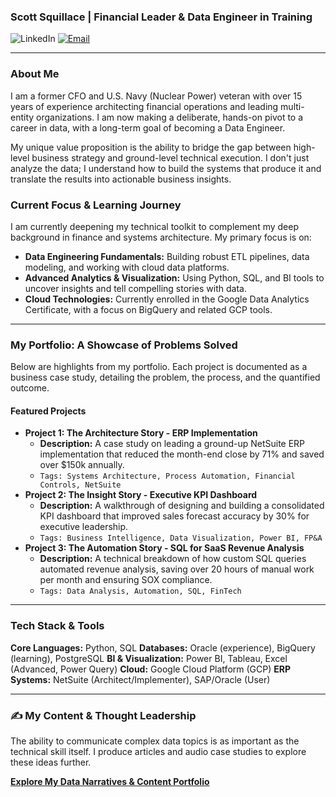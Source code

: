 ### Scott Squillace | Financial Leader & Data Engineer in Training

![LinkedIn](https://img.shields.io/badge/LinkedIn-0077B5?style=for-the-badge&logo=linkedin&logoColor=white) [![Email](https://img.shields.io/badge/Email-D14836?style=for-the-badge&logo=gmail&logoColor=white)](mailto:youremail@example.com)

---

### About Me

I am a former CFO and U.S. Navy (Nuclear Power) veteran with over 15 years of experience architecting financial operations and leading multi-entity organizations. I am now making a deliberate, hands-on pivot to a career in data, with a long-term goal of becoming a Data Engineer.

My unique value proposition is the ability to bridge the gap between high-level business strategy and ground-level technical execution. I don't just analyze the data; I understand how to build the systems that produce it and translate the results into actionable business insights.

### Current Focus & Learning Journey

I am currently deepening my technical toolkit to complement my deep background in finance and systems architecture. My primary focus is on:

-   **Data Engineering Fundamentals:** Building robust ETL pipelines, data modeling, and working with cloud data platforms.
-   **Advanced Analytics & Visualization:** Using Python, SQL, and BI tools to uncover insights and tell compelling stories with data.
-   **Cloud Technologies:** Currently enrolled in the Google Data Analytics Certificate, with a focus on BigQuery and related GCP tools.

---

### My Portfolio: A Showcase of Problems Solved

Below are highlights from my portfolio. Each project is documented as a business case study, detailing the problem, the process, and the quantified outcome.

#### Featured Projects

-   **Project 1: The Architecture Story - ERP Implementation**
    -   **Description:** A case study on leading a ground-up NetSuite ERP implementation that reduced the month-end close by 71% and saved over $150k annually.
    -   `Tags: Systems Architecture, Process Automation, Financial Controls, NetSuite`
-   **Project 2: The Insight Story - Executive KPI Dashboard**
    -   **Description:** A walkthrough of designing and building a consolidated KPI dashboard that improved sales forecast accuracy by 30% for executive leadership.
    -   `Tags: Business Intelligence, Data Visualization, Power BI, FP&A`
-   **Project 3: The Automation Story - SQL for SaaS Revenue Analysis**
    -   **Description:** A technical breakdown of how custom SQL queries automated revenue analysis, saving over 20 hours of manual work per month and ensuring SOX compliance.
    -   `Tags: Data Analysis, Automation, SQL, FinTech`

---

### Tech Stack & Tools

**Core Languages:** Python, SQL
**Databases:** Oracle (experience), BigQuery (learning), PostgreSQL
**BI & Visualization:** Power BI, Tableau, Excel (Advanced, Power Query)
**Cloud:** Google Cloud Platform (GCP)
**ERP Systems:** NetSuite (Architect/Implementer), SAP/Oracle (User)

---

### ✍️ My Content & Thought Leadership

The ability to communicate complex data topics is as important as the technical skill itself. I produce articles and audio case studies to explore these ideas further.

**[Explore My Data Narratives & Content Portfolio](https_://github.com/YourUsername/Data-Narratives)**
